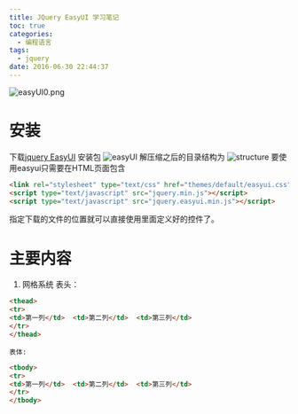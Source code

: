 ```yaml
---
title: JQuery EasyUI 学习笔记
toc: true
categories:
  - 编程语言
tags:
  - jquery
date: 2016-06-30 22:44:37
---
```

![easyUI0.png](easyUI0.png)
<!-- more -->

# 安装

下载[jquery EasyUI](http://www.jeasyui.com/index.php) 安装包
![easyUI](easyUI.png)
解压缩之后的目录结构为
![structure](structure.png)
要使用easyui只需要在HTML页面包含
```html
<link rel="stylesheet" type="text/css" href="themes/default/easyui.css">
<script type="text/javascript" src="jquery.min.js"></script>
<script type="text/javascript" src="jquery.easyui.min.js"></script>
```
指定下载的文件的位置就可以直接使用里面定义好的控件了。

# 主要内容
1. 网格系统
	表头：
```html
<thead>
<tr>
<td>第一列</td>  <td>第二列</td>  <td>第三列</td>
</tr>
</thead>
```
	表体:
```html
<tbody>
<tr>
<td>第一列</td>  <td>第二列</td>  <td>第三列</td>
</tr>
</tbody>
```

